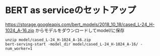 # BERT as serviceのセットアップ

https://storage.googleapis.com/bert_models/2018_10_18/cased_L-24_H-1024_A-16.zip
からモデルをダウンロードしてmodel/に保存

```
unzip model/cased_L-24_H-1024_A-16.zip
bert-serving-start -model_dir model/cased_L-24_H-1024_A-16/ -num_worker=1
```